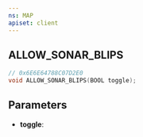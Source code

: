 ```yaml
---
ns: MAP
apiset: client
---
```

## ALLOW_SONAR_BLIPS

```c
// 0x6E6E64788C07D2E0
void ALLOW_SONAR_BLIPS(BOOL toggle);
```


## Parameters
* **toggle**: